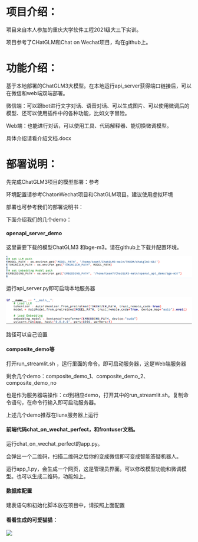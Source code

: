 # 项目介绍：

项目来自本人参加的重庆大学软件工程2021级大三下实训。

项目参考了CHatGLM和Chat on Wechat项目，均在github上。



# 功能介绍：

基于本地部署的ChatGLM3大模型。在本地运行api_server获得端口链接后，可以在微信和web端双端部署。

微信端：可以跟bot进行文字对话、语音对话、可以生成图片、可以使用微调后的模型、还可以使用插件中的各种功能，比如文字冒险。

Web端：也能进行对话，可以使用工具、代码解释器、能切换微调模型。

具体介绍请看介绍文档.docx



# 部署说明：

先完成ChatGLM3项目的模型部署：参考

环境配置请参考ChatonWechat项目和ChatGLM项目。建议使用虚拟环境

部署也可参考我们的部署说明书：



下面介绍我们的几个demo：



#### openapi_server_demo

这里需要下载的模型ChatGLM3 和bge-m3。请在github上下载并配置环境。

![](image\model.png)

运行api_server.py即可启动本地服务器

![](image\api_server.png)

路径可以自己设置



#### composite_demo等

打开run_streamlit.sh  ，运行里面的命令。即可启动服务器，这是Web端服务器

剩余几个demo：composite_demo_1、composite_demo_2、composite_demo_no 

也是作为服务器端操作：cd到相应demo，打开其中的run_streamlit.sh。复制命令语句，在命令行输入即可启动服务器。

上述几个demo推荐在liunx服务器上运行



#### 前端代码chat_on_wechat_perfect，和frontuser文档。



运行chat_on_wechat_perfect的app.py。

会弹出一个二维码，扫描二维码之后你的变成微信即可变成智能答疑机器人。



运行app_1.py，会生成一个网页，这是管理员界面。可以修改模型功能和微调模型。也可以生成二维码，功能如上。



#### 数据库配置

建表语句和初始化脚本放在项目中，请按照上面配置



#### 看看生成的可爱猫猫：

![](image\cute_cat.png)

